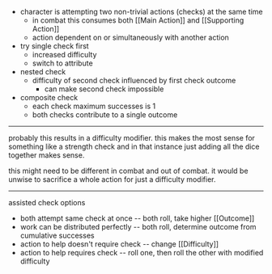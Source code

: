 - character is attempting two non-trivial actions (checks) at the same time
	- in combat this consumes both [[Main Action]] and [[Supporting Action]]
	- action dependent on or simultaneously with another action
- try single check first
	- increased difficulty
	- switch to attribute
- nested check
	- difficulty of second check influenced by first check outcome
		- can make second check impossible
- composite check
	- each check maximum successes is 1
	- both checks contribute to a single outcome

---

probably this results in a difficulty modifier. this makes the most sense for something like a strength check and in that instance just adding all the dice together makes sense.

this might need to be different in combat and out of combat. it would be unwise to sacrifice a whole action for just a difficulty modifier.

---
assisted check options
- both attempt same check at once -- both roll, take higher [[Outcome]]
- work can be distributed perfectly -- both roll, determine outcome from cumulative successes
- action to help doesn't require check -- change [[Difficulty]]
- action to help requires check -- roll one, then roll the other with modified difficulty